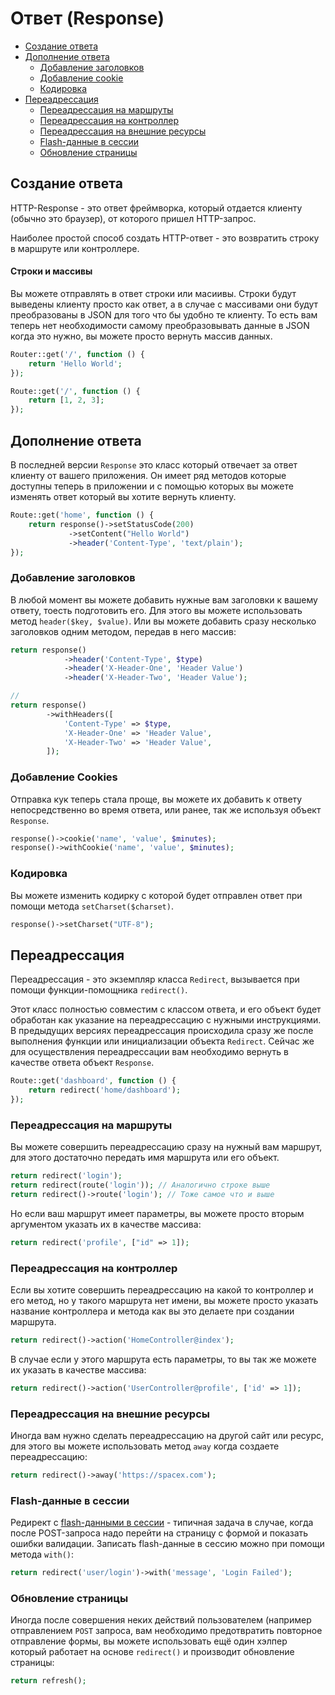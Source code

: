 # Ответ (Response)

- [Создание ответа](#Создание-ответа)
- [Дополнение ответа](#Дополнение-ответа)
    - [Добавление заголовков](#Добавление-заголовков)
	- [Добавление cookie](#Добавление-Cookies)
	- [Кодировка](#Кодировка)
- [Переадрессация](#Переадрессация)
    - [Переадрессация на маршруты](#Переадрессация-на-маршруты)
	- [Переадрессация на контроллер](#Переадрессация-на-контроллер)
	- [Переадрессация на внешние ресурсы](#Переадрессация-на-внешние-ресурсы)
	- [Flash-данные в сессии](#Flash-данные-в-сессии)
	- [Обновление страницы](#Обновление-страницы)
	
<a name="Создание-ответа"></a>
## Создание ответа

HTTP-Response - это ответ фреймворка, который отдается клиенту (обычно это браузер), от которого пришел HTTP-запрос.

Наиболее простой способ создать HTTP-ответ - это возвратить строку в маршруте или контроллере.

#### Строки и массивы

Вы можете отправлять в ответ строки или масиивы. Строки будут выведены клиенту просто как ответ,
а в случае с массивами они будут преобразованы в JSON для того что бы удобно те клиенту. То есть
вам теперь нет необходимости самому преобразовывать данные в JSON когда это нужно, вы можете просто вернуть
массив данных.

```php
Router::get('/', function () {
    return 'Hello World';
});

Route::get('/', function () {
    return [1, 2, 3];
});
```

<a name="Дополнение-ответа"></a>
## Дополнение ответа

В последней версии `Response` это класс который отвечает за ответ клиенту от вашего приложения.
Он имеет ряд методов которые доступны теперь в приложении и с помощью которых вы можете изменять ответ который
вы хотите вернуть клиенту.

```php
Route::get('home', function () {
    return response()->setStatusCode(200)
		     ->setContent("Hello World")
		     ->header('Content-Type', 'text/plain');
});
```

<a name="Добавление-заголовков"></a>
### Добавление заголовков

В любой момент вы можете добавить нужные вам заголовки к вашему ответу, тоесть подготовить его.
Для этого вы можете использовать метод `header($key, $value)`. Или вы можете добавить сразу несколько
заголовков одним методом, передав в него массив:

```php
return response()
            ->header('Content-Type', $type)
            ->header('X-Header-One', 'Header Value')
            ->header('X-Header-Two', 'Header Value');

//
return response()
		->withHeaders([
			'Content-Type' => $type,
			'X-Header-One' => 'Header Value',
			'X-Header-Two' => 'Header Value',
		]);

```

<a name="Добавление-cookie"></a>
### Добавление Cookies

Отправка кук теперь стала проще, вы можете их добавить к ответу непосредственно во время ответа,
или ранее, так же используя объект `Response`.

```php
response()->cookie('name', 'value', $minutes);
response()->withCookie('name', 'value', $minutes);
```

<a name="Кодировка"></a>
### Кодировка

Вы можете изменить кодирку с которой будет отправлен ответ при помощи метода `setCharset($charset)`.

```php
response()->setCharset("UTF-8");
```

<a name="Переадрессация"></a>
## Переадрессация

Переадрессация - это экземпляр класса `Redirect`, вызывается при помощи функции-помощника `redirect()`.

Этот класс полностью совместим с классом ответа, и его объект будет обработан как указание на переадрессацию с нужными инструкциями.
В предыдущих версиях переадрессация происходила сразу же после выполнения функции или инициализации объекта `Redirect`.
Сейчас же для осуществления переадрессации вам необходимо вернуть в качестве ответа объект `Response`.

```php
Route::get('dashboard', function () {
    return redirect('home/dashboard');
});
```

<a name="Переадрессация-на-маршруты"></a>
### Переадрессация на маршруты

Вы можете совершить переадрессацию сразу на нужный вам маршрут, для этого достаточно передать имя маршрута
или его объект. 
```php
return redirect('login');
return redirect(route('login')); // Аналогично строке выше
return redirect()->route('login'); // Тоже самое что и выше
```

Но если ваш маршрут имеет параметры, вы можете просто вторым аргументом указать их в качестве массива:

```php
return redirect('profile', ["id" => 1]);
```

<a name="Переадрессация-на-контроллер"></a>
### Переадрессация на контроллер

Если вы хотите совершить переадрессацию на какой то контроллер и его метод, но у такого маршрута нет имени,
вы можете просто указать название контроллера и метода как вы это делаете при создании маршрута.

```php
return redirect()->action('HomeController@index');
```

В случае если у этого маршрута есть параметры, то вы так же можете их указать в качестве массива:

```php
return redirect()->action('UserController@profile', ['id' => 1]);
```

<a name="Переадрессация-на-внешние-ресурсы"></a>
### Переадрессация на внешние ресурсы

Иногда вам нужно сделать переадрессацию на другой сайт или ресурс, для этого вы можете использовать метод
`away` когда создаете переадрессацию:

```php
return redirect()->away('https://spacex.com');
```

<a name="Flash-данные-в-сессии"></a>
### Flash-данные в сессии

Редирект с <a href="/docs/5.6/session">flash-данными в сессии</a> - типичная задача в случае, когда после POST-запроса надо перейти на страницу с формой и показать ошибки валидации. Записать flash-данные в сессию можно при помощи метода `with()`:

```php
return redirect('user/login')->with('message', 'Login Failed');
```

<a name="Обновление-страницы"></a>
### Обновление страницы

Иногда после совершения неких действий пользователем (например отправлением `POST` запроса, вам необходимо предотвратить повторное отправление формы, вы можете использовать ещё один хэлпер который работает на основе `redirect()` и производит обновление страницы:

```php
return refresh();
```